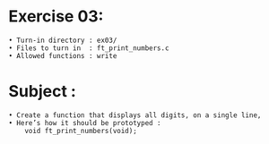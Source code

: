 # Exercise 03:
	• Turn-in directory : ex03/
	• Files to turn in  : ft_print_numbers.c
	• Allowed functions : write
# Subject :
	• Create a function that displays all digits, on a single line,
	• Here’s how it should be prototyped :
		void ft_print_numbers(void);
